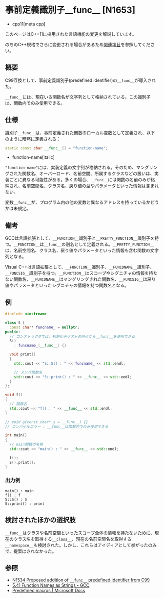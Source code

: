 # 事前定義識別子\_\_func\_\_ [N1653]
* cpp11[meta cpp]

<!-- start lang caution -->

このページはC++11に採用された言語機能の変更を解説しています。

のちのC++規格でさらに変更される場合があるため[関連項目](#relative-page)を参照してください。

<!-- last lang caution -->

## 概要
C99互換として、事前定義識別子(predefined identifier)の`__func__`が導入された。

`__func__`には、現在いる関数名が文字列として格納されている。この識別子は、関数内でのみ使用できる。


## 仕様
識別子`__func__`は、事前定義された関数のローカル変数として定義され、以下のように暗黙に定義される：

```cpp
static const char __func__[] = "function-name";
```
* function-name[italic]

`"function-name"`には、実装定義の文字列が格納される。そのため、マングリングされた関数名、オーバーロード、名前空間、所属するクラスなどの扱いは、実装ごとに異なる可能性がある。多くの場合、`__func__`には関数の名前のみが格納され、名前空間名、クラス名、戻り値の型やパラメータといった情報は含まれない。


変数`__func__`が、プログラム内の他の変数と異なるアドレスを持っているかどうかは未規定。


## 備考
GCCは言語拡張として、`__FUNCTION__`識別子と`__PRETTY_FUNCTION__`識別子を持つ。`__FUNCTION__`は`__func__`の別名として定義される。`__PRETTY_FUNCTION__`は、名前空間名、クラス名、戻り値やパラメータといった情報も含む関数の文字列となる。

Visual C++は言語拡張として、`__FUNCTION__`識別子、`__FUNCDNAME__`識別子、`__FUNCSIG__`識別子を持つ。`__FUNCTION__`はスコープやシグニチャの情報を持たない関数名、`__FUNCDNAME__`はマングリングされた関数名、`__FUNCSIG__`は戻り値やパラメータといったシグニチャの情報を持つ関数名となる。


## 例
```cpp example
#include <iostream>

class S {
  const char* funcname_ = nullptr;
public:
  // コンストラクタでは、初期化子リストの時点から__func__を使用できる
  S()
    : funcname_(__func__) {}

  void print()
  {
    std::cout << "S::S() : " << funcname_ << std::endl;

    // メンバ関数名
    std::cout << "S::print() : " << __func__ << std::endl;
  }
};

void f()
{
  // 関数名
  std::cout << "f() : " << __func__ << std::endl;
}

// void g(const char* s = __func__) {}
// コンパイルエラー : __func__は関数内でのみ使用できる

int main()
{
  // main関数の名前
  std::cout << "main() : " << __func__ << std::endl;

  f();
  S().print();
}
```

### 出力例
```
main() : main
f() : f
S::S() : S
S::print() : print
```


## 検討されたほかの選択肢
`__func__`はクラスや名前空間といったスコープ全体の情報を持たないために、現在のクラス名を取得する`__class__`、現在の名前空間名を取得する`__namespace__`も検討された。しかし、これらはアイディアとして挙がったのみで、提案はされなかった。


## 参照
- [N1534 Proposed addition of `__func__` predefined identifier from C99](http://www.open-std.org/jtc1/sc22/wg21/docs/papers/2003/n1534.txt)
- [5.41 Function Names as Strings - GCC](https://gcc.gnu.org/onlinedocs/gcc-3.3.5/gcc/Function-Names.html)
- [Predefined macros | Microsoft Docs](https://docs.microsoft.com/ja-JP/cpp/preprocessor/predefined-macros?view=vs-2019)
